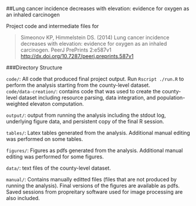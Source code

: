 ##Lung cancer incidence decreases with elevation: evidence for oxygen as an inhaled carcinogen

Project code and intermediate files for

> Simeonov KP, Himmelstein DS. (2014) Lung cancer incidence decreases with elevation: evidence for oxygen as an inhaled carcinogen. PeerJ PrePrints 2:e587v1 http://dx.doi.org/10.7287/peerj.preprints.587v1

###Directory Structure

`code/`: All code that produced final project output. Run `Rscript ./run.R` to perform the analysis starting from the county-level dataset.  
`code/data-creation/`: contains code that was used to create the county-level dataset including resource parsing, data integration, and population-weighted elevaton computation.

`output/`: output from running the analysis including the stdout log, underlying figure data, and persistent copy of the final R session.

`tables/`: Latex tables generated from the analysis. Additional manual editing was performed on some tables.

`figures/`: Figures as pdfs generated from the analysis. Additional manual editing was performed for some figures.

`data/`: text files of the county-level dataset.

`manual/`: Contains manually editted files (files that are not produced by running the analysis). Final versions of the figures are available as pdfs. Saved sessions from propreitary software used for image processing are also included.

